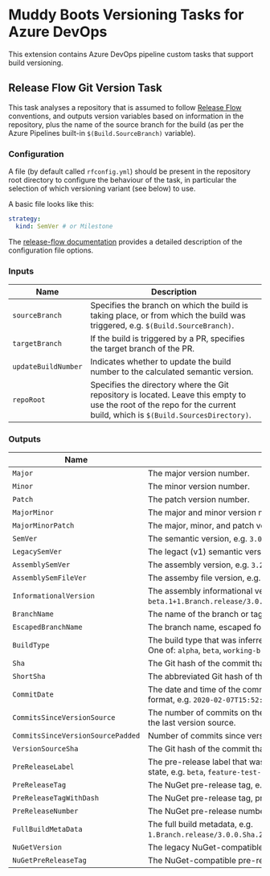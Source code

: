 
# Muddy Boots Versioning Tasks for Azure DevOps

This extension contains Azure DevOps pipeline custom tasks that support build versioning.

## Release Flow Git Version Task

This task analyses a repository that is assumed to follow [Release Flow](https://devblogs.microsoft.com/devops/release-flow-how-we-do-branching-on-the-vsts-team/) conventions, and outputs version variables based on information in the repository, plus the name of the source branch for the build (as per the Azure Pipelines built-in `$(Build.SourceBranch)` variable).

### Configuration

A file (by default called `rfconfig.yml`) should be present in the repository root directory to configure the behaviour
of the task, in particular the selection of which versioning variant (see below) to use.

A basic file looks like this:

``` yaml
strategy:
  kind: SemVer # or Milestone
```

The [release-flow documentation](https://github.com/release-flow/release-flow#readme) provides a detailed description of the configuration file options.

### Inputs

| Name         | Description |
| ------------ | ----------- |
| `sourceBranch` | Specifies the branch on which the build is taking place, or from which the build was triggered, e.g. `$(Build.SourceBranch)`. |
| `targetBranch` | If the build is triggered by a PR, specifies the target branch of the PR. |
| `updateBuildNumber` | Indicates whether to update the build number to the calculated semantic version. |
| `repoRoot` | Specifies the directory where the Git repository is located.  Leave this empty to use the root of the repo for the current build, which is `$(Build.SourcesDirectory)`. |

### Outputs

| Name         | Description |
| ------------ | ----------- |
| `Major` | The major version number. |
| `Minor` | The minor version number. |
| `Patch` | The patch version number. |
| `MajorMinor` | The major and minor version number, e.g. `1.2`. |
| `MajorMinorPatch` | The major, minor, and patch version number, e.g. `1.2.3`. |
| `SemVer` | The semantic version, e.g. `3.0.0-beta.1`. |
| `LegacySemVer` | The legact (v1) semantic version, e.g. `3.0.0-beta1`. |
| `AssemblySemVer` | The assembly version, e.g. `3.2.0.0`. |
| `AssemblySemFileVer` | The assemby file version, e.g. `3.2.1.0`. |
| `InformationalVersion` | The assembly informational version, e.g. `3.0.0-beta.1+1.Branch.release/3.0.0.Sha.28c853159a46b5a87e6cc9c4f6e940c59d6bc68a`. |
| `BranchName` | The name of the branch or tag that triggered the build, e.g. `release/3.0`. |
| `EscapedBranchName` | The branch name, escaped for SemVer compatibility e.g. `release-3.0`. |
| `BuildType` | The build type that was inferred from the source branch and repository state. One of: `alpha`, `beta`, `working-branch`, `pull-request`, `release`. |
| `Sha` | The Git hash of the commit that triggered the build. |
| `ShortSha` | The abbreviated Git hash of the commit that triggered the build. |
| `CommitDate` | The date and time of the commit that triggered the build in ISO 8601 standard format, e.g. `2020-02-07T15:52:51.000Z`. |
| `CommitsSinceVersionSource` | The number of commits on the ancestry path between the current commit and the last version source. |
| `CommitsSinceVersionSourcePadded` | Number of commits since version source padded to 4 digits, e.g. `0001`. |
| `VersionSourceSha` | The Git hash of the commit that was identified as the version source. |
| `PreReleaseLabel` | The pre-release label that was inferred from the source branch and repository state, e.g. `beta`, `feature-test-stuff`. |
| `PreReleaseTag` | The NuGet pre-release tag, e.g. `feature-test-stuff0004`. |
| `PreReleaseTagWithDash` | The NuGet pre-release tag, prefixed with a dash, e.g. `-feature-test-stuff0004`. |
| `PreReleaseNumber` | The NuGet pre-release number, e.g. `4`. |
| `FullBuildMetaData` | The full build metadata, e.g. `1.Branch.release/3.0.0.Sha.28c853159a46b5a87e6cc9c4f6e940c59d6bc68a`. |
| `NuGetVersion` | The legacy NuGet-compatible version, e.g. `3.0.0-beta0001`. |
| `NuGetPreReleaseTag` | The NuGet-compatible pre-release tag, e.g. `beta0001`. |
